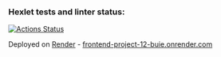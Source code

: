 ### Hexlet tests and linter status:

[![Actions Status](https://github.com/Anakharsis9/frontend-project-12/actions/workflows/hexlet-check.yml/badge.svg)](https://github.com/Anakharsis9/frontend-project-12/actions)

Deployed on [Render](https://render.com) - [frontend-project-12-buie.onrender.com](https://frontend-project-12-buie.onrender.com)
